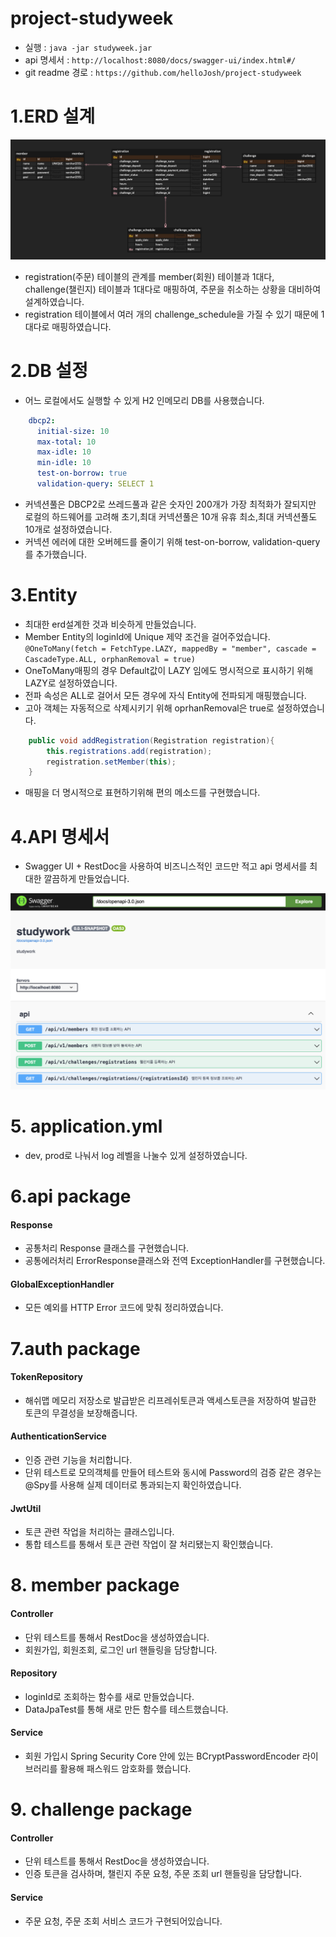 # project-studyweek
- 실행 : `java -jar studyweek.jar`
- api 명세서 : `http://localhost:8080/docs/swagger-ui/index.html#/`
- git readme 경로 : `https://github.com/helloJosh/project-studyweek`

# 1.ERD 설계
![erd.png](erd.png)
- registration(주문) 테이블의 관계를 member(회원) 테이블과 1대다, challenge(챌린지) 테이블과 1대다로 매핑하여, 주문을 취소하는 상황을 대비하여 설계하였습니다.
- registration 테이블에서 여러 개의 challenge_schedule을 가질 수 있기 때문에 1대다로 매핑하였습니다.

# 2.DB 설정
- 어느 로컬에서도 실행할 수 있게 H2 인메모리 DB를 사용했습니다.
```yaml
    dbcp2:
      initial-size: 10
      max-total: 10
      max-idle: 10
      min-idle: 10
      test-on-borrow: true
      validation-query: SELECT 1
```
- 커넥션풀은 DBCP2로 쓰레드풀과 같은 숫자인 200개가 가장 최적화가 잘되지만 로컬의 하드웨어를 고려해 초기,최대 커넥션풀은 10개 유휴 최소,최대 커넥션풀도 10개로 설정하였습니다.
- 커넥션 에러에 대한 오버헤드를 줄이기 위해 test-on-borrow, validation-query를 추가했습니다.


# 3.Entity
- 최대한 erd설계한 것과 비슷하게 만들었습니다.
- Member Entity의 loginId에 Unique 제약 조건을 걸어주었습니다. 
`@OneToMany(fetch = FetchType.LAZY, mappedBy = "member", cascade = CascadeType.ALL, orphanRemoval = true)`
- OneToMany매핑의 경우 Default값이 LAZY 임에도 명시적으로 표시하기 위해 LAZY로 설정하였습니다.
- 전파 속성은 ALL로 걸어서 모든 경우에 자식 Entity에 전파되게 매핑했습니다.
- 고아 객체는 자동적으로 삭제시키기 위해 oprhanRemoval은 true로 설정하였습니다.
```java
    public void addRegistration(Registration registration){
        this.registrations.add(registration);
        registration.setMember(this);
    }
```
- 매핑을 더 명시적으로 표현하기위해 편의 메소드를 구현했습니다.

# 4.API 명세서
- Swagger UI + RestDoc을 사용하여 비즈니스적인 코드만 적고 api 명세서를 최대한 깔끔하게 만들었습니다.

![api-spec.png](api-spec.png)

# 5. application.yml
- dev, prod로 나눠서 log 레벨을 나눌수 있게 설정하였습니다.

# 6.api package
#### Response
- 공통처리 Response 클래스를 구현했습니다.
- 공통에러처리 ErrorResponse클래스와 전역 ExceptionHandler를 구현했습니다.
#### GlobalExceptionHandler
- 모든 예외를 HTTP Error 코드에 맞춰 정리하였습니다.

# 7.auth package
#### TokenRepository
- 해쉬맵 메모리 저장소로 발급받은 리프레쉬토큰과 액세스토큰을 저장하여 발급한 토큰의 무결성을 보장해줍니다.

#### AuthenticationService
- 인증 관련 기능을 처리합니다.
- 단위 테스트로 모의객체를 만들어 테스트와 동시에 Password의 검증 같은 경우는 @Spy를 사용해 실제 데이터로 통과되는지 확인하였습니다.

#### JwtUtil
- 토큰 관련 작업을 처리하는 클래스입니다.
- 통합 테스트를 통해서 토큰 관련 작업이 잘 처리됐는지 확인했습니다.

# 8. member package
#### Controller
- 단위 테스트를 통해서 RestDoc을 생성하였습니다.
- 회원가입, 회원조회, 로그인 url 핸들링을 담당합니다.

#### Repository
- loginId로 조회하는 함수를 새로 만들었습니다.
- DataJpaTest를 통해 새로 만든 함수를 테스트했습니다.

#### Service
- 회원 가입시 Spring Security Core 안에 있는 BCryptPasswordEncoder 라이브러리를 활용해 패스워드 암호화를 했습니다.

# 9. challenge package
#### Controller
- 단위 테스트를 통해서 RestDoc을 생성하였습니다.
- 인증 토큰을 검사하며, 챌린지 주문 요청, 주문 조회 url 핸들링을 담당합니다.

#### Service
- 주문 요청, 주문 조회 서비스 코드가 구현되어있습니다.

